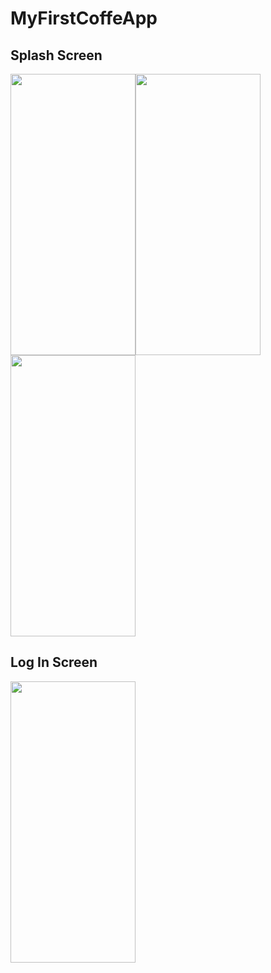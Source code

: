 # MyFirstCoffeApp
## Splash Screen
<img src="https://user-images.githubusercontent.com/106036163/271232329-e7f6f5eb-9b91-4e8b-a779-91f939ae92c9.jpg" width="200" height="450"><img src="https://user-images.githubusercontent.com/106036163/271242621-4178efc3-ed7b-428d-a8d1-48e7d86700ab.jpg" width="200" height="450"><img src="https://user-images.githubusercontent.com/106036163/271242735-ed5c1a90-d588-4bf4-9e44-f8064e399995.jpg" width="200" height="450">

## Log In Screen
<img src="https://user-images.githubusercontent.com/106036163/271242829-3160aea3-bbd9-460c-ad11-14c0aa187d56.jpg" width="200" height="450">
